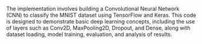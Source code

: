 The implementation involves building a Convolutional Neural Network (CNN) to classify the MNIST dataset using TensorFlow and Keras. This code is designed to demonstrate basic deep learning concepts, including the use of layers such as Conv2D, MaxPooling2D, Dropout, and Dense, along with dataset loading, model training, evaluation, and analysis of results.
